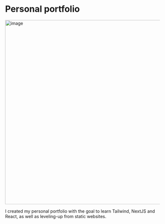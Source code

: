 # Personal portfolio

<img width="600" alt="image" src="https://github.com/user-attachments/assets/26d7a514-719f-42a6-ab06-e03b0a1ed638" />

<p>
  I created my personal portfolio with the goal to learn Tailwind, NextJS and React, as well as leveling-up from static websites. 
</p>

